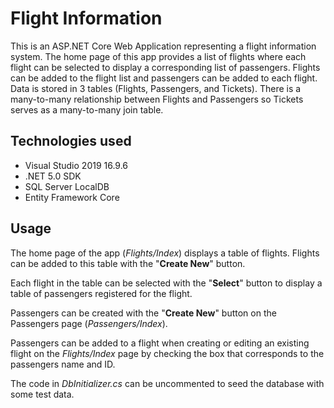 <h1>Flight Information</h1>

This is an ASP.NET Core Web Application representing a flight information system. The home page of this app provides a list of flights where each flight can be selected to display a corresponding list of passengers. Flights can be added to the flight list and passengers can be added to each flight. Data is stored in 3 tables (Flights, Passengers, and Tickets). There is a many-to-many relationship between Flights and Passengers so Tickets serves as a many-to-many join table.

<h2>Technologies used</h2>
<ul>
     <li>Visual Studio 2019 16.9.6</li>
     <li>.NET 5.0 SDK</li>
     <li>SQL Server LocalDB</li>
     <li>Entity Framework Core</li>
</ul>

<h2>Usage</h2>

The home page of the app (*Flights/Index*) displays a table of flights. Flights can be added to this table with the "<strong>Create New</strong>" button.

Each flight in the table can be selected with the "<strong>Select</strong>" button to display a table of passengers registered for the flight.

Passengers can be created with the "<strong>Create New</strong>" button on the Passengers page (*Passengers/Index*). 

Passengers can be added to a flight when creating or editing an existing flight on the *Flights/Index* page by checking the box that corresponds to the passengers name and ID.

The code in *DbInitializer.cs* can be uncommented to seed the database with some test data.


  

